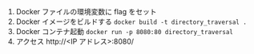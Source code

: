 1. Docker ファイルの環境変数に flag をセット
2. Docker イメージをビルドする
   `docker build -t directory_traversal .`
3. Docker コンテナ起動
   `docker run -p 8080:80 directory_traversal`
4. アクセス
   http://<IP アドレス>:8080/
